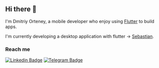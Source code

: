 ## Hi there 👋

I'm Dmitriy Orteney, a mobile developer who enjoy using [Flutter](https://github.com/flutter/flutter) to build apps.

I'm currently developing a desktop application with flutter -> [Sebastian](https://github.com/orteney/sebastian).

### Reach me

[![Linkedin Badge](https://img.shields.io/badge/LinkedIn-0077B5?style=for-the-badge&logo=linkedin&logoColor=white)](https://www.linkedin.com/in/dmitriy-orteney-148478161) [![Telegram Badge](https://img.shields.io/badge/Telegram-808080?style=for-the-badge&logo=telegram&logoColor=white)](https://t.me/orteney)

<!--
**orteney/orteney** is a ✨ _special_ ✨ repository because its `README.md` (this file) appears on your GitHub profile.

Here are some ideas to get you started:

- 🔭 I’m currently working on ...
- 🌱 I’m currently learning ...
- 👯 I’m looking to collaborate on ...
- 🤔 I’m looking for help with ...
- 💬 Ask me about ...
- 📫 How to reach me: ...
- 😄 Pronouns: ...
- ⚡ Fun fact: ...
-->
